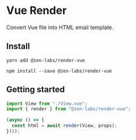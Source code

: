 # Vue Render

Convert Vue file into HTML email template.

## Install

```
yarn add @zen-labs/render-vue
```

```
npm install --save @zen-labs/render-vue
```

## Getting started

```javascript
import View from "./View.vue";
import { render } from "@zen-labs/render-vue";

(async () => {
  const html = await render(View, props);
})();
```
